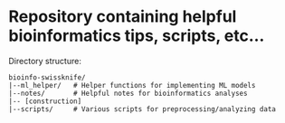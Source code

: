 # Repository containing helpful bioinformatics tips, scripts, etc...

Directory structure:
```
bioinfo-swissknife/
|--ml_helper/   # Helper functions for implementing ML models
|--notes/       # Helpful notes for bioinformatics analyses
|-- [construction]
|--scripts/     # Various scripts for preprocessing/analyzing data
```